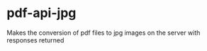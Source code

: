 # pdf-api-jpg
Makes the conversion of pdf files to jpg images on the server with responses returned
